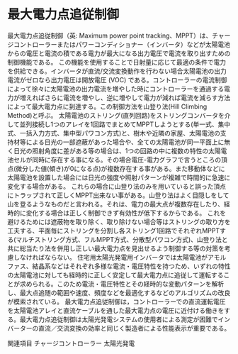 # 最大電力点追従制御

最大電力点追従制御（英: Maximum power point tracking、MPPT）は、チャージコントローラーまたはパワーコンディショナー（インバータ）などが太陽電池からの電圧と電流の積である電力が最大になる出力電圧で電流を取り出すための制御機能である。
この機能を使用することで日射量に応じて最適の条件で電力を供給できる。インバータが直流/交流変換動作を行わない場合太陽電池の出力電流がゼロなら出力電圧は開放電圧 (VOC) である。コントローラーの電流制御によって徐々に太陽電池の出力電流を増やした時にコントローラーを通過する電力が増えればさらに電流を増やし、逆に増やして電力が減れば電流を減らす方法によって最大電力点に到達する。この制御方法を山登り法(Hill Climbing Method)と呼ぶ。
太陽電池のストリング(直列回路)をストリングコンバータを介して並列接続し1つのアレイを1回路でまとめてMPPTしようとする(単一式、集中式、一括入力方式、集中型パワコン方式)と、樹木や近隣の家屋、太陽電池の支持材等による日光の一部遮蔽があった場合や、全ての太陽電池が同一平面上に無く日光の照射角度に差がある等の場合は、1つの回路の中に複数の特性の太陽電池セルが同時に存在する事になる。その場合電圧-電力グラフで言うところの頂点(微分した値(傾き)が0になる点)が複数存在する事がある。また移動体などに太陽電池を設置した場合には日光の強度や照射パターンが複雑で時間的に急速に変化する場合がある。
これらの場合に山登り法のみを用いていると誤った頂点にトラップされて正しくMPPT出来ない事がある。山登り法はよく目隠しをして山を登るようなものだと言われる。それは、電力の最大点が複数存在したり、経時的に変化する場合は正しく制御できず有効性が低下するからである。
これを避けるためには遮蔽物を取り除く、取り除けない場合等はストリングの取り方を工夫する、平面毎にストリングを分割し各ストリング1回路でそれぞれMPPTする(マルチストリング方式、フルMPPT方式、分散型パワコン方式)、山登り法と共に総当たり法を併用し正しい最大電力点を見出せるよう制御する等の対策を考慮しなければならない。
住宅用太陽光発電用インバータでは太陽電池がアモルファス、結晶系などはそれぞれ多様な電流・電圧特性を持つため、いずれの特性の太陽電池に対しても経時的に正しく安定して最大電力点に追従して運転することが求められる。このため電流・電圧特性とその経時的な変動パターンを解析し、最大点追随の範囲や速度、頻度などを最適化するなどのアルゴリズムの改良が模索されている。
最大電力点追従制御は，コントローラーでの直流運転電圧を太陽電池アレイと直流ケーブルを通した最大電力点の電圧に近付ける働きをする。最大電力点追従制御は太陽光発電システムの使用者による測定が困難でインバーターの直流／交流変換の効率と同じく製造者による性能表示が重要である。

関連項目
チャージコントローラー
太陽光発電